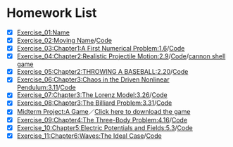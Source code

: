 # Homework List
- [x] [Exercise_01:Name](https://github.com/MinnieWen/computational_physics_N2015301510014/blob/master/exercise_01.md)
- [x] [Exercise_02:Moving Name](http://note.youdao.com/noteshare?id=b131f900ef184183b8dd5818cd90e3fe)/[Code](http://note.youdao.com/noteshare?id=a4896196fbab68ccda7ca8a8d865ec69)
- [x] [Exercise_03:Chapter1:A First Numerical Problem:1.6](http://note.youdao.com/noteshare?id=c0ff48df3a627a612febd157999b9f7f)/[Code](http://note.youdao.com/noteshare?id=bcd0b54b9120ae09bee88e6eec50f9f3)
- [x] [Exercise_04:Chapter2:Realistic Projectile Motion:2.9](http://note.youdao.com/noteshare?id=66cc73254728e11319e3220a601b23e0)/[Code](http://note.youdao.com/noteshare?id=2e72bdc0949db0fd09e89e143fe0c279)/[cannon shell game](http://note.youdao.com/noteshare?id=404e78edffa4e66e000a76b5f9217f3e)
- [x] [Exercise_05:Chapter2:THROWING A BASEBALL:2.20](http://note.youdao.com/noteshare?id=e34cc1c2ae93f5747b5adef9a114e9ca)/[Code](http://note.youdao.com/noteshare?id=c5f518b95129aae4eb94e1bc82b022b1)
- [x] [Exercise_06:Chapter3:Chaos in the Driven Nonlinear Pendulum:3.11](http://note.youdao.com/noteshare?id=fc3f72b90f2179b1472a9b4353d2333c)/[Code](http://note.youdao.com/noteshare?id=b258198b449e64dfbf530ce363c6e7f9)
- [x] [Exercise_07:Chapter3:The Lorenz Model:3.26](http://note.youdao.com/noteshare?id=800544f71cf165c6088526271cc6636d)/[Code](http://note.youdao.com/noteshare?id=6338aa5b2bbab7c6b532f47b42ff838b)
- [x] [Exercise_08:Chapter3:The Billiard Problem:3.31](http://note.youdao.com/noteshare?id=bc0b25ae035119737a4b48a573ba0c07)/[Code](http://note.youdao.com/noteshare?id=d44a2451774005811eb6cd72bd027399)
- [x] [Midterm Project:A Game](http://note.youdao.com/noteshare?id=fd9cf1cd5e1ee5d90b10edaa97659988)／[Click here to download the game](http://note.youdao.com/noteshare?id=6a426f201e8f9a0958753e15fcee06ef)
- [x] [Exercise_09:Chapter4:The Three-Body Problem:4.16](http://note.youdao.com/noteshare?id=00a2fabb12b1de8f7db8a029d20ea5d9)/[Code](http://note.youdao.com/noteshare?id=4de17e871829a5bbc1105a219ac0d202)
- [x] [Exercise_10:Chapter5:Electric Potentials and Fields:5.3](http://note.youdao.com/noteshare?id=fc20f3f14f90fbae9af8b00b340e110a)/[Code](http://note.youdao.com/noteshare?id=8b53508443ebc231a548b3cdf4c306c0)
- [x] [Exercise_11:Chapter6:Waves:The Ideal Case](http://note.youdao.com/noteshare?id=75c1b0d8687b3ae56371e22287934d69)/[Code](http://note.youdao.com/noteshare?id=31579974a178833b0ae12eac1cf535aa)
